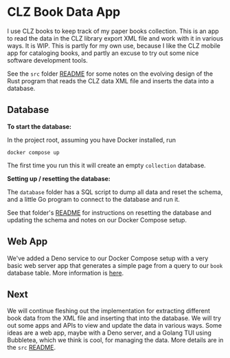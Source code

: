 # CLZ Book Data App

I use CLZ books to keep track of my paper books collection.
This is an app to read the data in the CLZ library export XML
file and work with it in various ways. It is WIP. This is partly
for my own use, because I like the CLZ mobile app for cataloging
books, and partly an excuse to try out some nice software
development tools.

See the `src` folder [README](src/README.md) for some notes on
the evolving design of the Rust program that reads the CLZ data XML
file and inserts the data into a database.

## Database

**To start the database:**

In the project root, assuming you have Docker installed, run

```shell
docker compose up
```

The first time you run this it will create an empty `collection` database.

**Setting up / resetting the database:**

The `database` folder has a SQL script to dump all data and reset the
schema, and a little Go program to connect to the database and run it.

See that folder's [README](database/README.md) for instructions on
resetting the database and updating the schema and notes on our
Docker Compose setup.

## Web App

We've added a Deno service to our Docker Compose setup with a very
basic web server app that generates a simple page from a query to our
`book` database table. More information is [here](webapp/README.md).

## Next

We will continue fleshing out the implementation for extracting different
book data from the XML file and inserting that into the database. We will
try out some apps and APIs to view and update the data in various ways.
Some ideas are a web app, maybe with a Deno server, and a Golang TUI
using Bubbletea, which we think is cool, for managing the data.
More details are in the `src` [README](src/README.md).
